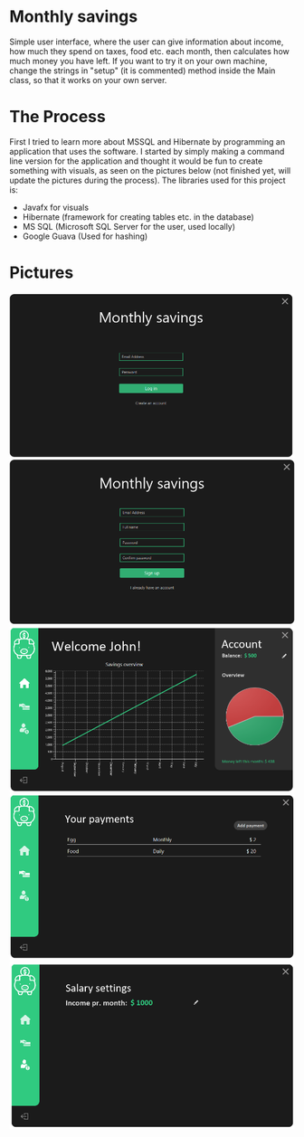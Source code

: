 # Monthly savings

Simple user interface, where the user can give information about income, how much they spend on taxes, food etc. each month, then calculates how much money you have left. If you want to try it on your own machine, change the strings in "setup" (it is commented) method inside the Main class, so that it works on your own server.

# The Process

First I tried to learn more about MSSQL and Hibernate by programming an application that uses the software. I started by simply making a command line version for the application and thought it would be fun to create something with visuals, as seen on the pictures below (not finished yet, will update the pictures during the process). The libraries used for this project is:
- Javafx for visuals
- Hibernate (framework for creating tables etc. in the database)
- MS SQL (Microsoft SQL Server for the user, used locally)
- Google Guava (Used for hashing)

# Pictures

![Log in](login.png)
![Create account](create.png)
![Front page](main.png)
![Payment](payment.png)
![Salary](Salary.png)